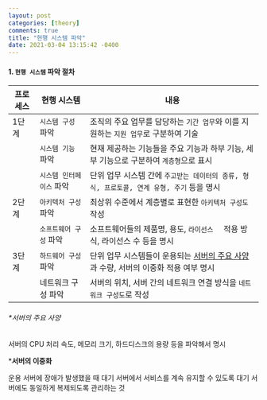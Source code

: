 ```yaml
---
layout: post
categories: [theory]
comments: true
title: "현행 시스템 파악"
date: 2021-03-04 13:15:42 -0400
---
```


#### 1. `현행 시스템` 파악 절차

| 프로세스 | 현행 시스템              | 내용                                                         |
| -------- | ------------------------ | ------------------------------------------------------------ |
| 1단계    | `시스템 구성` 파악       | 조직의 주요 업무를 담당하는 `기간 업무`와 이를 지원하는 `지원 업무`로 구분하여 기술 |
|          | `시스템 기능` 파악       | 현재 제공하는 기능들을 주요 기능과 하부 기능, 세부 기능으로 구분하여 `계층형`으로 표시 |
|          | `시스템 인터페이스` 파악 | 단위 업무 시스템 간에 `주고받는 데이터의 종류, 형식, 프로토콜, 연계 유형, 주기` 등을 명시 |
| 2단계    | `아키텍처 구성` 파악     | 최상위 수준에서 계층별로 표현한 `아키텍처 구성도` 작성       |
|          | `소프트웨어 구성` 파악   | 소프트웨어들의 제품명, 용도, `라이선스  ` 적용 방식, 라이선스 수 등을 명시 |
| 3단계    | `하드웨어 구성` 파악     | 단위 업무 시스템들이 운용되는 [서버의 주요 사양](#서버의-주요-사양)과 수량, 서버의 이중화 적용 여부 명시 |
|          | 네트워크 구성 파악       | 서버의 위치, 서버 간의 네트워크 연결 방식을 `네트워크 구성도`로 작성 |

###### *서버의 주요 사양

서버의 CPU 처리 속도, 메모리 크기, 하드디스크의 용량 등을 파악해서 명시

***서버의 이중화**

운용 서버에 장애가 발생했을 때 대기 서버에서 서비스를 계속 유지할 수 있도록 대기 서버에도 동일하게 복제되도록 관리하는 것



